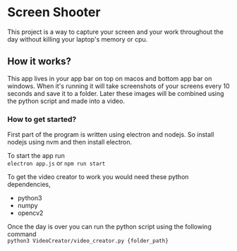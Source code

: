 # Screen Shooter
This project is a way to capture your screen and your work throughout the day without killing your laptop's memory or cpu. 

## How it works? 
This app lives in your app bar on top on macos and bottom app bar on windows. When it's running it will take screenshots of your screens every 10 seconds and save it to a folder. Later these images will be combined using the python script and made into a video. 

### How to get started? 
First part of the program is written using electron and nodejs. So install nodejs using nvm and then install electron.  

To start the app run  
 `electron app.js`
 or 
 `npm run start`

To get the video creator to work you would need these python dependencies, 

- python3
- numpy
- opencv2

Once the day is over you can run the python script using the following command  
`python3 VideoCreator/video_creator.py {folder_path}`